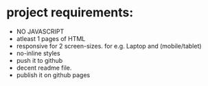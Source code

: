 # project requirements: 

- NO JAVASCRIPT
- atleast 1 pages of HTML
- responsive for 2 screen-sizes. for e.g. Laptop and (mobile/tablet)
- no-inline styles
- push it to github
- decent readme file.
- publish it on github pages